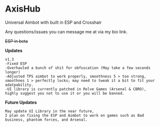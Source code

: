 # AxisHub
Universal Aimbot with built in ESP and Crosshair




Any questions/issues you can message me at via my bio link.
 
 <s>ESP in beta</s> 
 

**Updates** 
~~~
v1.3
-Fixed ESP
-Overhauled a bunch of shit for obfuscation (May take a few seconds longer)
-Adjusted TPS aimbot to work properly, smoothness 5 > too strong, smoothnes 1 > perfectly locks; may need to tweak it a bit to fit your adatpability. 
-UI library is currently patched in Rolve Games (Arsenal & CBRO), highly suggest you not to use it or you will be banned.
~~~~

**Future Updates**
~~~
May update UI Library in the near future,
I plan on fixing the ESP and Aimbot to work on games such as Bad business, phantom forces, and Arsenal.
~~~
